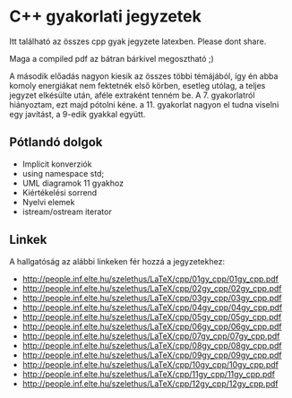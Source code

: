 # C++ gyakorlati jegyzetek
Itt található az összes cpp gyak jegyzete latexben. Please dont share.

Maga a compiled pdf az bátran bárkivel megosztható ;)

A második előadás nagyon kiesik az összes többi témájából, így én abba komoly energiákat nem fektetnék első körben, esetleg utólag, a teljes jegyzet elkésülte után, aféle extraként tenném be. A 7. gyakorlatról hiányoztam, ezt majd pótolni kéne. a 11. gyakorlat nagyon el tudna viselni egy javítást, a 9-edik gyakkal együtt.

## Pótlandó dolgok

* Implicit konverziók
* using namespace std;
* UML diagramok 11 gyakhoz
* Kiértékelési sorrend
* Nyelvi elemek
* istream/ostream iterator

## Linkek

A hallgatóság az alábbi linkeken fér hozzá a jegyzetekhez:
* http://people.inf.elte.hu/szelethus/LaTeX/cpp/01gy_cpp/01gy_cpp.pdf
* http://people.inf.elte.hu/szelethus/LaTeX/cpp/02gy_cpp/02gy_cpp.pdf
* http://people.inf.elte.hu/szelethus/LaTeX/cpp/03gy_cpp/03gy_cpp.pdf
* http://people.inf.elte.hu/szelethus/LaTeX/cpp/04gy_cpp/04gy_cpp.pdf
* http://people.inf.elte.hu/szelethus/LaTeX/cpp/05gy_cpp/05gy_cpp.pdf
* http://people.inf.elte.hu/szelethus/LaTeX/cpp/06gy_cpp/06gy_cpp.pdf
* http://people.inf.elte.hu/szelethus/LaTeX/cpp/07gy_cpp/07gy_cpp.pdf
* http://people.inf.elte.hu/szelethus/LaTeX/cpp/08gy_cpp/08gy_cpp.pdf
* http://people.inf.elte.hu/szelethus/LaTeX/cpp/09gy_cpp/09gy_cpp.pdf
* http://people.inf.elte.hu/szelethus/LaTeX/cpp/10gy_cpp/10gy_cpp.pdf
* http://people.inf.elte.hu/szelethus/LaTeX/cpp/11gy_cpp/11gy_cpp.pdf
* http://people.inf.elte.hu/szelethus/LaTeX/cpp/12gy_cpp/12gy_cpp.pdf
